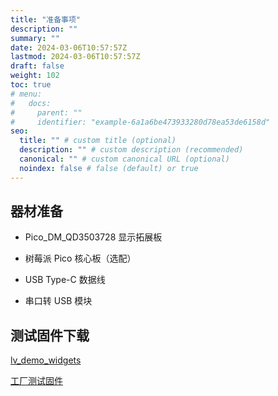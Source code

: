 ```yaml
---
title: "准备事项"
description: ""
summary: ""
date: 2024-03-06T10:57:57Z
lastmod: 2024-03-06T10:57:57Z
draft: false
weight: 102
toc: true
# menu:
#   docs:
#     parent: ""
#     identifier: "example-6a1a6be473933280d78ea53de6158d"
seo:
  title: "" # custom title (optional)
  description: "" # custom description (recommended)
  canonical: "" # custom canonical URL (optional)
  noindex: false # false (default) or true
---
```


## 器材准备

- Pico_DM_QD3503728 显示拓展板

- 树莓派 Pico 核心板（选配）

- USB Type-C 数据线

- 串口转 USB 模块

## 测试固件下载

<a href="">lv_demo_widgets</a>

<a href="">工厂测试固件</a>